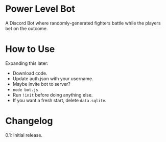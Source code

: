 # Power Level Bot
A Discord Bot where randomly-generated fighters battle while the players bet on the outcome.

# How to Use
Expanding this later:
- Download code.
- Update auth.json with your username.
- Maybe invite bot to server?
- `node bot.js`
- Run `!init` before doing anything else.
- If you want a fresh start, delete `data.sqlite`.

# Changelog
0.1: Initial release.